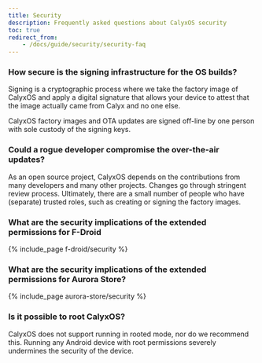 ```yaml
---
title: Security
description: Frequently asked questions about CalyxOS security
toc: true
redirect_from:
    - /docs/guide/security/security-faq
---
```


### How secure is the signing infrastructure for the OS builds?

Signing is a cryptographic process where we take the factory image of CalyxOS and apply a digital signature that allows your device to attest that the image actually came from Calyx and no one else.

CalyxOS factory images and OTA updates are signed off-line by one person with sole custody of the signing keys.

### Could a rogue developer compromise the over-the-air updates?

As an open source project, CalyxOS depends on the contributions from many developers and many other projects. Changes go through stringent review process. Ultimately, there are a small number of people who have (separate) trusted roles, such as creating or signing the factory images.

### What are the security implications of the extended permissions for F-Droid

{% include_page f-droid/security %}

### What are the security implications of the extended permissions for Aurora Store?

{% include_page aurora-store/security %}

### Is it possible to root CalyxOS?

CalyxOS does not support running in rooted mode, nor do we recommend this. Running any Android device with root permissions severely undermines the security of the device.
